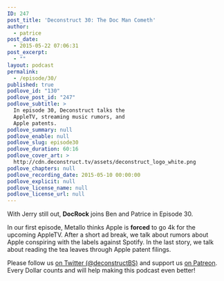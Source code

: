 ```yaml
---
ID: 247
post_title: 'Deconstruct 30: The Doc Man Cometh'
author:
  - patrice
post_date:
  - 2015-05-22 07:06:31
post_excerpt:
  - ""
layout: podcast
permalink:
  - /episode/30/
published: true
podlove_id: "130"
podlove_post_id: "247"
podlove_subtitle: >
  In episode 30, Deconstruct talks the
  AppleTV, streaming music rumors, and
  Apple patents.
podlove_summary: null
podlove_enable: null
podlove_slug: episode30
podlove_duration: 60:16
podlove_cover_art: >
  http://cdn.deconstruct.tv/assets/deconstruct_logo_white.png
podlove_chapters: null
podlove_recording_date: 2015-05-10 00:00:00
podlove_explicit: null
podlove_license_name: null
podlove_license_url: null
---
```

<p>With Jerry still out, <strong>DocRock</strong> joins Ben and Patrice in Episode 30.</p>
<p>In our first episode, Metallo thinks Apple is <strong>forced</strong> to go 4k for the upcoming AppleTV. After a short ad break, we talk about rumors about Apple conspiring with the labels against Spotify.  In the last story, we talk about reading the tea leaves through Apple patent filings.</p>
<p>Please follow us <a href="http://twitter.com/deconstructBS">on Twitter (@deconstructBS)</a> and support us <a href="http://patreon.com/deconstruct">on Patreon</a>. Every Dollar counts and will help making this podcast even better!
</p>